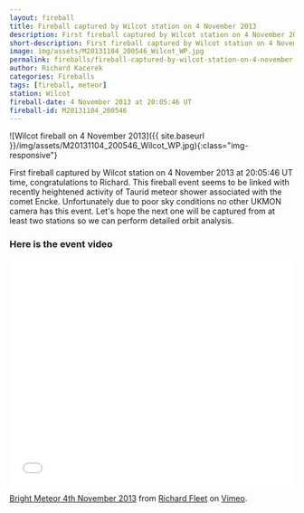 ```yaml
---
layout: fireball
title: Fireball captured by Wilcot station on 4 November 2013
description: First fireball captured by Wilcot station on 4 November 2013 at 20:05:46 UT time
short-description: First fireball captured by Wilcot station on 4 November 2013 at 20:05:46 UT time
image: img/assets/M20131104_200546_Wilcot_WP.jpg
permalink: fireballs/fireball-captured-by-wilcot-station-on-4-november-2013/
author: Richard Kacerek
categories: Fireballs
tags: [fireball, meteor]
station: Wilcot
fireball-date: 4 November 2013 at 20:05:46 UT
fireball-id: M20131104_200546
---
```


![Wilcot fireball on 4 November 2013]({{ site.baseurl }}/img/assets/M20131104_200546_Wilcot_WP.jpg){:class="img-responsive"}

First fireball captured by Wilcot station on 4 November 2013 at 20:05:46 UT time, congratulations to Richard. This fireball event seems to be linked with recently heightened activity of Taurid meteor shower associated with the comet Encke. Unfortunately due to poor sky conditions no other UKMON camera has this event. Let's hope the next one will be captured from at least two stations so we can perform detailed orbit analysis.

### Here is the event video ###

<iframe src="//player.vimeo.com/video/78568159" height="400" width="500" allowfullscreen="" frameborder="0"></iframe>

<a href="http://vimeo.com/78568159">Bright Meteor 4th November 2013</a> from <a href="http://vimeo.com/user16501581">Richard Fleet</a> on <a href="https://vimeo.com">Vimeo</a>.
